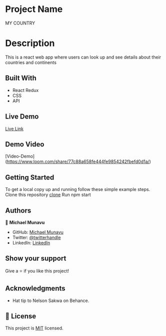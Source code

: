 # Project Name
MY COUNTRY

# Description
This is a react web app where users can look up and see details about their countries and continents


## Built With

- React Redux
- CSS
- API

## Live Demo 

[Live  Link](https://sunny-rabanadas-0cd377.netlify.app/)

## Demo Video

[Video-Demo] (https://www.loom.com/share/77c88a658fe444fe9854242fbefd0d1a/)



## Getting Started

To get a local copy up and running follow these simple example steps.
Clone this repository [clone](https://github.com/MICHAELMUNAVU83/my-country.git)
Run npm start

## Authors

👤 **Michael Munavu**

- GitHub: [Michael Munavu](https://github.com/MICHAELMUNAVU83)
- Twitter: [@twitterhandle](https://twitter.com/MunavuMichael)
- LinkedIn: [LinkedIn](https://www.linkedin.com/in/michael-munavu/)

## Show your support

Give a ⭐️ if you like this project!

## Acknowledgments

- Hat tip to Nelson Sakwa on Behance.


## 📝 License

This project is [MIT](https://github.com/microverseinc/readme-template/blob/master/MIT.md) licensed.
